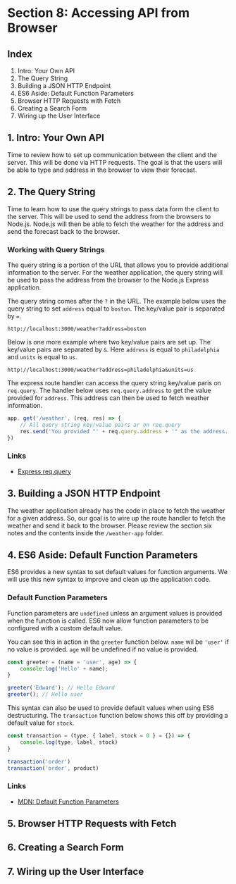 # Section 8: Accessing API from Browser

## Index
1. Intro: Your Own API
2. The Query String
3. Building a JSON HTTP Endpoint
4. ES6 Aside: Default Function Parameters
5. Browser HTTP Requests with Fetch
6. Creating a Search Form
7. Wiring up the User Interface

## 1. Intro: Your Own API
Time to review how to set up communication between the client and the server. This will be done via HTTP requests. The goal is that the users will be able to type and address in the browser to view their forecast.

## 2. The Query String
Time to learn how to use the query strings to pass data form the client to the server. This will be used to send the address from the browsers to Node.js. Node.js will then be able to fetch the weather for the address and send the forecast back to the browser.

### Working with Query Strings
The query string is a portion of the URL that allows you to provide additional information to the server. For the weather application, the query string will be used to pass the address from the browser to the Node.js Express application.

The query string comes after the `?` in the URL. The example below uses the query string to set `address` equal to `boston`. The key/value pair is separated by `=`.

```
http://localhost:3000/weather?address=boston
```

Below is one more example where two key/value pairs are set up. The key/value pairs are separated by `&`. Here `address` is equal to `philadelphia` and `units` is equal to `us`.

```
http://localhost:3000/weather?address=philadelphia&units=us
```

The express route handler can access the query string key/value paris on `req.query`. The handler below uses `req.query.address` to get the value provided for `address`. This address can then be used to fetch weather information.

```js
app. get('/weather', (req, res) => {
    // All query string key/value pairs ar on req.query
    res.send('You provided "' + req.query.address + '" as the address.')
})
```

### Links
+ [Express req.query](http://expressjs.com/en/4x/api.html#req.query)

## 3. Building a JSON HTTP Endpoint
The weather application already has the code in place to fetch the weather for a given address. So, our goal is to wire up the route handler to fetch the weather and send it back to the browser. Please review the section six notes and the contents inside the `/weather-app` folder.

## 4. ES6 Aside: Default Function Parameters
ES6 provides a new syntax to set default values for function arguments. We will use this new syntax to improve and clean up the application code.

### Default Function Parameters
Function parameters are `undefined` unless an argument values is provided when the function is called. ES6 now allow function parameters to be configured with a custom default value.

You can see this in action in the `greeter` function below. `name` wil be `'user'` if no value is provided. `age` will be undefined if no value is provided.

```js
const greeter = (name = 'user', age) => {
    console.log('Hello' + name);
}

greeter('Edward'); // Hello Edward
greeter(); // Hello user
```

This syntax can also be used to provide default values when using ES6 destructuring. The `transaction` function below shows this off by providing a default value for `stock`.

```js
const transaction = (type, { label, stock = 0 } = {}) => {
    console.log(type, label, stock)
}

transaction('order')
transaction('order', product)
```

### Links
+ [MDN: Default Function Parameters](https://developer.mozilla.org/en-US/docs/Web/JavaScript/Reference/Functions/Default_parameters)

## 5. Browser HTTP Requests with Fetch

## 6. Creating a Search Form

## 7. Wiring up the User Interface

